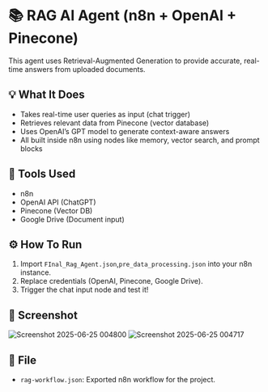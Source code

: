 # 📚 RAG AI Agent (n8n + OpenAI + Pinecone)

This agent uses Retrieval-Augmented Generation to provide accurate, real-time answers from uploaded documents.

## 💡 What It Does
- Takes real-time user queries as input (chat trigger)
- Retrieves relevant data from Pinecone (vector database)
- Uses OpenAI’s GPT model to generate context-aware answers
- All built inside n8n using nodes like memory, vector search, and prompt blocks

## 🧰 Tools Used
- n8n
- OpenAI API (ChatGPT)
- Pinecone (Vector DB)
- Google Drive (Document input)

## ⚙️ How To Run
1. Import `FInal_Rag_Agent.json`,`pre_data_processing.json` into your n8n instance.
2. Replace credentials (OpenAI, Pinecone, Google Drive).
3. Trigger the chat input node and test it!

## 📸 Screenshot
![Screenshot 2025-06-25 004800](https://github.com/user-attachments/assets/ce067096-970c-4530-b31b-dbc4dfd131cb)
![Screenshot 2025-06-25 004717](https://github.com/user-attachments/assets/5abb8fc0-e2cf-423e-83b6-080f9bfbb455)


## 📂 File
- `rag-workflow.json`: Exported n8n workflow for the project.
